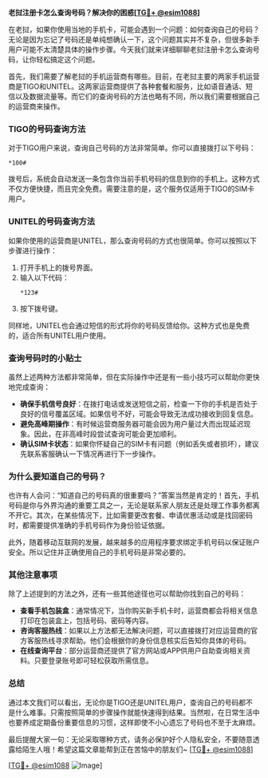 **老挝注册卡怎么查询号码？解决你的困惑[[TG💪+ @esim1088](https://t.me/s/esim1088)]**

在老挝，如果你使用当地的手机卡，可能会遇到一个问题：如何查询自己的号码？无论是因为忘记了号码还是单纯想确认一下，这个问题其实并不复杂，但很多新手用户可能不太清楚具体的操作步骤。今天我们就来详细聊聊老挝注册卡怎么查询号码，让你轻松搞定这个问题。

首先，我们需要了解老挝的手机运营商有哪些。目前，在老挝主要的两家手机运营商是TIGO和UNITEL。这两家运营商提供了各种套餐和服务，比如语音通话、短信以及数据流量等。而它们的查询号码的方法也略有不同，所以我们需要根据自己的运营商来操作。

### TIGO的号码查询方法

对于TIGO用户来说，查询自己号码的方法非常简单。你可以直接拨打以下号码：

```
*100#
```

拨号后，系统会自动发送一条包含你当前手机号码的信息到你的手机上。这种方式不仅方便快捷，而且完全免费。需要注意的是，这个服务仅适用于TIGO的SIM卡用户。

### UNITEL的号码查询方法

如果你使用的运营商是UNITEL，那么查询号码的方式也很简单。你可以按照以下步骤进行操作：

1. 打开手机上的拨号界面。
2. 输入以下代码：
   ```
   *123#
   ```
3. 按下拨号键。

同样地，UNITEL也会通过短信的形式将你的号码反馈给你。这种方式也是免费的，适合所有UNITEL用户使用。

### 查询号码时的小贴士

虽然上述两种方法都非常简单，但在实际操作中还是有一些小技巧可以帮助你更快地完成查询：

- **确保手机信号良好**：在拨打电话或发送短信之前，检查一下你的手机是否处于良好的信号覆盖区域。如果信号不好，可能会导致无法成功接收到回复信息。
- **避免高峰期操作**：有时候运营商服务器可能会因为用户量过大而出现延迟现象。因此，在非高峰时段尝试查询可能会更加顺利。
- **确认SIM卡状态**：如果你怀疑自己的SIM卡有问题（例如丢失或者损坏），建议先联系客服确认一下情况再进行下一步操作。

### 为什么要知道自己的号码？

也许有人会问：“知道自己的号码真的很重要吗？”答案当然是肯定的！首先，手机号码是你与外界沟通的重要工具之一，无论是联系家人朋友还是处理工作事务都离不开它。其次，在某些情况下，比如需要更改套餐、申请优惠活动或是找回密码时，都需要提供准确的手机号码作为身份验证依据。

此外，随着移动互联网的发展，越来越多的应用程序要求绑定手机号码以保证账户安全。所以记住并正确使用自己的手机号码是非常必要的。

### 其他注意事项

除了上述提到的方法之外，还有一些其他途径也可以帮助你找到自己的号码：

- **查看手机包装盒**：通常情况下，当你购买新手机卡时，运营商都会将相关信息打印在包装盒上，包括号码、密码等内容。
- **咨询客服热线**：如果以上方法都无法解决问题，可以直接拨打对应运营商的官方客服热线寻求帮助。他们会根据你的身份信息核实后告知你具体的号码。
- **在线查询平台**：部分运营商还提供了官方网站或APP供用户自助查询相关资料。只要登录账号即可轻松获取所需信息。

### 总结

通过本文我们可以看出，无论你是TIGO还是UNITEL用户，查询自己的号码都不是什么难事。只需按照简单的步骤操作就能快速得到结果。当然啦，在日常生活中也要养成定期备份重要信息的习惯，这样即使不小心遗忘了号码也不至于太麻烦。

最后提醒大家一句：无论采取哪种方式，请务必保护好个人隐私安全，不要随意透露给陌生人哦！希望这篇文章能帮到正在苦恼中的朋友们~ [[TG💪+ @esim1088](https://t.me/s/esim1088)]

[[TG💪+ @esim1088](https://t.me/s/esim1088) ![Image](https://i.postimg.cc/4NQfJmqS/Snipaste-2025-05-13-00-14-12.png)]